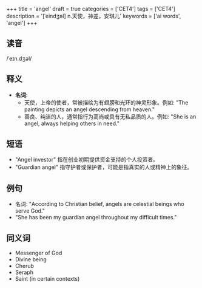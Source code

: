 +++
title = 'angel'
draft = true
categories = ['CET4']
tags = ['CET4']
description = '[ˈeindʒəl] n.天使，神差，安琪儿'
keywords = ['ai words', 'angel']
+++

## 读音
/ˈeɪn.dʒəl/

## 释义
- **名词**: 
   - 天使，上帝的使者，常被描绘为有翅膀和光环的神灵形象。例如: "The painting depicts an angel descending from heaven."
   - 善良、纯洁的人，通常指行为高尚或具有无私品质的人。例如: "She is an angel, always helping others in need."

## 短语
- "Angel investor" 指在创业初期提供资金支持的个人投资者。
- "Guardian angel" 指守护者或保护者，可能是指真实的人或精神上的象征。

## 例句
- 名词: "According to Christian belief, angels are celestial beings who serve God."
- "She has been my guardian angel throughout my difficult times."

## 同义词
- Messenger of God
- Divine being
- Cherub
- Seraph
- Saint (in certain contexts)

